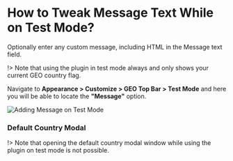 # How to Tweak Message Text While on Test Mode?

Optionally enter any custom message, including HTML in the Message text field.

!> Note that using the plugin in test mode always and only shows your current GEO country flag.

Navigate to **Appearance > Customize > GEO Top Bar > Test Mode** and here you will be able to locate the **"Message"** option.

![Adding Message on Test Mode](http://res.cloudinary.com/mypreview/image/upload/v1492287493/adding-message-on-test-mode_m6ktre.gif)

### Default Country Modal

!> Note that opening the default country modal window while using the plugin on test mode is not possible.
